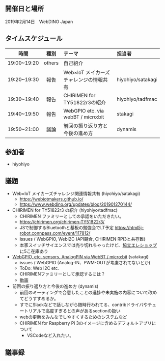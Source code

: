 ## 開催日と場所
2019年2月14日　WebDINO Japan

 ## タイムスケジュール
|時間|種別|テーマ|担当者|
|:----:|:----:|:----|:----|
|19:00~19:20|others|自己紹介||
|19:20~19:30|報告|Web×IoT メイカーズチャレンジの情報共有|hiyohiyo/satakagi|
|19:30~19:40|報告|CHIRIMEN for TY51822r3の紹介|hiyohiyo/tadfmac|
|19:40~19:50|報告|WebGPIO etc. via webBT / micro:bit |stakagi|
|19:50~21:00|議論|前回の振り返り方と今後の進め方|dynamis|

## 参加者
* hiyohiyo

## 議題
- Web×IoT メイカーズチャレンジ関連情報共有 (hiyohiyo/satakagi)
  - https://webiotmakers.github.io/
  - https://www.webdino.org/updates/blog/201901270144/
- CHIRIMEN for TY51822r3 の紹介 (hiyohiyo/tadfmac)
  - CHIRIMEN ファミリーとしての承認をいただきたい。
  - https://chirimen.org/chirimen-TY51822r3/
  - JSで制御するBluetoothと基板の勉強会でLT予定 https://html5j-robot.connpass.com/event/117812/
  - issues / WebGPIO, WebI2C (API競合, CHIRIMEN RPi3と共存難)
  - 本家スイッチサイエンスでは売り切れちゃったけど、[協立エレショップ](http://eleshop.jp/shop/g/gG31311/)に5こ在庫あり
- [WebGPIO, etc. sensors, AnalogPIN via WebBT / micro:bit](http://chirimen.org/webGPIO-etc-on-microbit-via-webBluetooth/) (satakagi)
  - issues / WebGPIO (Analog-IN、PWM-OUTが考慮されてないとか)
  - ToDo: Web I2C etc.
  - CHIRIMENファミリーとして承認するには？
  - [動画](https://chirimen-oh.slack.com/files/U0ABYSU2D/FFXBK8VNU/vid_20190205_103056c.mp4)
- 前回の振り返り方と今後の進め方 (dynamis)
  - 前回のミーティングで合意したことの進捗や未実施の内容について改めてどうすすめるか。
  - すでにSlackなどで話しながら随時行われてる、contribドライバやチュートリアルで高度すぎるとの声があるsectionの扱い
  - webの更新をみんなでしやすくするためのシステムなど
  - CHIRIMEN for Raspberry Pi 3のイメージに含めるデフォルトアプリについて
    - VSCodeなど入れたい。

## 議事録
